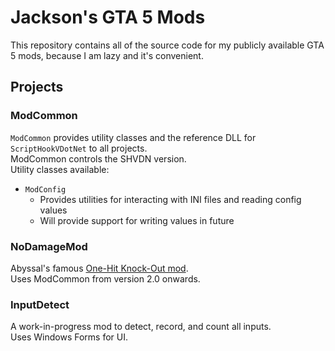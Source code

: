 # Jackson's GTA 5 Mods
This repository contains all of the source code for my publicly available GTA 5 mods, because I am lazy and it's convenient.

## Projects

### ModCommon
`ModCommon` provides utility classes and the reference DLL for `ScriptHookVDotNet` to all projects.  
ModCommon controls the SHVDN version.  
Utility classes available:  
- `ModConfig`
    - Provides utilities for interacting with INI files and reading config values
    - Will provide support for writing values in future

### NoDamageMod
Abyssal's famous [One-Hit Knock-Out mod](https://www.gta5-mods.com/scripts/abyssal-s-one-hit-knock-out-1-4).  
Uses ModCommon from version 2.0 onwards.  

### InputDetect
A work-in-progress mod to detect, record, and count all inputs.  
Uses Windows Forms for UI.